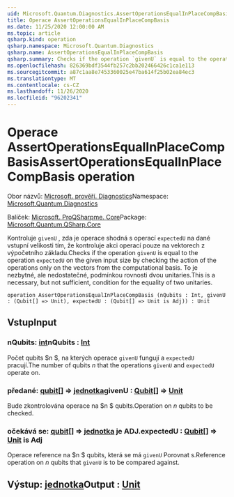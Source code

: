 ```yaml
---
uid: Microsoft.Quantum.Diagnostics.AssertOperationsEqualInPlaceCompBasis
title: Operace AssertOperationsEqualInPlaceCompBasis
ms.date: 11/25/2020 12:00:00 AM
ms.topic: article
qsharp.kind: operation
qsharp.namespace: Microsoft.Quantum.Diagnostics
qsharp.name: AssertOperationsEqualInPlaceCompBasis
qsharp.summary: Checks if the operation `givenU` is equal to the operation `expectedU` on the given input size  by checking the action of the operations only on the vectors from the computational basis. This is a necessary, but not sufficient, condition for the equality of two unitaries.
ms.openlocfilehash: 826369bdf3544fb257c2bb202466426c1ca1e113
ms.sourcegitcommit: a87c1aa8e7453360025e47ba614f25b02ea84ec3
ms.translationtype: MT
ms.contentlocale: cs-CZ
ms.lasthandoff: 11/26/2020
ms.locfileid: "96202341"
---
```

# <a name="assertoperationsequalinplacecompbasis-operation"></a><span data-ttu-id="aefd2-102">Operace AssertOperationsEqualInPlaceCompBasis</span><span class="sxs-lookup"><span data-stu-id="aefd2-102">AssertOperationsEqualInPlaceCompBasis operation</span></span>

<span data-ttu-id="aefd2-103">Obor názvů: [Microsoft. prověří. Diagnostics](xref:Microsoft.Quantum.Diagnostics)</span><span class="sxs-lookup"><span data-stu-id="aefd2-103">Namespace: [Microsoft.Quantum.Diagnostics](xref:Microsoft.Quantum.Diagnostics)</span></span>

<span data-ttu-id="aefd2-104">Balíček: [Microsoft. ProQSharpme. Core](https://nuget.org/packages/Microsoft.Quantum.QSharp.Core)</span><span class="sxs-lookup"><span data-stu-id="aefd2-104">Package: [Microsoft.Quantum.QSharp.Core](https://nuget.org/packages/Microsoft.Quantum.QSharp.Core)</span></span>


<span data-ttu-id="aefd2-105">Kontroluje `givenU` , zda je operace shodná s operací `expectedU` na dané vstupní velikosti tím, že kontroluje akci operací pouze na vektorech z výpočetního základu.</span><span class="sxs-lookup"><span data-stu-id="aefd2-105">Checks if the operation `givenU` is equal to the operation `expectedU` on the given input size  by checking the action of the operations only on the vectors from the computational basis.</span></span>
<span data-ttu-id="aefd2-106">To je nezbytné, ale nedostatečné, podmínkou rovnosti dvou unitaries.</span><span class="sxs-lookup"><span data-stu-id="aefd2-106">This is a necessary, but not sufficient, condition for the equality of two unitaries.</span></span>

```qsharp
operation AssertOperationsEqualInPlaceCompBasis (nQubits : Int, givenU : (Qubit[] => Unit), expectedU : (Qubit[] => Unit is Adj)) : Unit
```


## <a name="input"></a><span data-ttu-id="aefd2-107">Vstup</span><span class="sxs-lookup"><span data-stu-id="aefd2-107">Input</span></span>

### <a name="nqubits--int"></a><span data-ttu-id="aefd2-108">nQubits: [int](xref:microsoft.quantum.lang-ref.int)</span><span class="sxs-lookup"><span data-stu-id="aefd2-108">nQubits : [Int](xref:microsoft.quantum.lang-ref.int)</span></span>

<span data-ttu-id="aefd2-109">Počet qubits $n $, na kterých operace `givenU` fungují a `expectedU` pracují.</span><span class="sxs-lookup"><span data-stu-id="aefd2-109">The number of qubits $n$ that the operations `givenU` and `expectedU` operate on.</span></span>


### <a name="givenu--qubit--unit"></a><span data-ttu-id="aefd2-110">předané: [qubit](xref:microsoft.quantum.lang-ref.qubit)[] => [jednotka](xref:microsoft.quantum.lang-ref.unit)</span><span class="sxs-lookup"><span data-stu-id="aefd2-110">givenU : [Qubit](xref:microsoft.quantum.lang-ref.qubit)[] => [Unit](xref:microsoft.quantum.lang-ref.unit)</span></span> 

<span data-ttu-id="aefd2-111">Bude zkontrolována operace na $n $ qubits.</span><span class="sxs-lookup"><span data-stu-id="aefd2-111">Operation on $n$ qubits to be checked.</span></span>


### <a name="expectedu--qubit--unit--is-adj"></a><span data-ttu-id="aefd2-112">očekává se: [qubit](xref:microsoft.quantum.lang-ref.qubit)[] => [jednotka](xref:microsoft.quantum.lang-ref.unit)  je ADJ.</span><span class="sxs-lookup"><span data-stu-id="aefd2-112">expectedU : [Qubit](xref:microsoft.quantum.lang-ref.qubit)[] => [Unit](xref:microsoft.quantum.lang-ref.unit)  is Adj</span></span>

<span data-ttu-id="aefd2-113">Operace reference na $n $ qubits, která se má `givenU` Porovnat s.</span><span class="sxs-lookup"><span data-stu-id="aefd2-113">Reference operation on $n$ qubits that `givenU` is to be compared against.</span></span>



## <a name="output--unit"></a><span data-ttu-id="aefd2-114">Výstup: [jednotka](xref:microsoft.quantum.lang-ref.unit)</span><span class="sxs-lookup"><span data-stu-id="aefd2-114">Output : [Unit](xref:microsoft.quantum.lang-ref.unit)</span></span>

